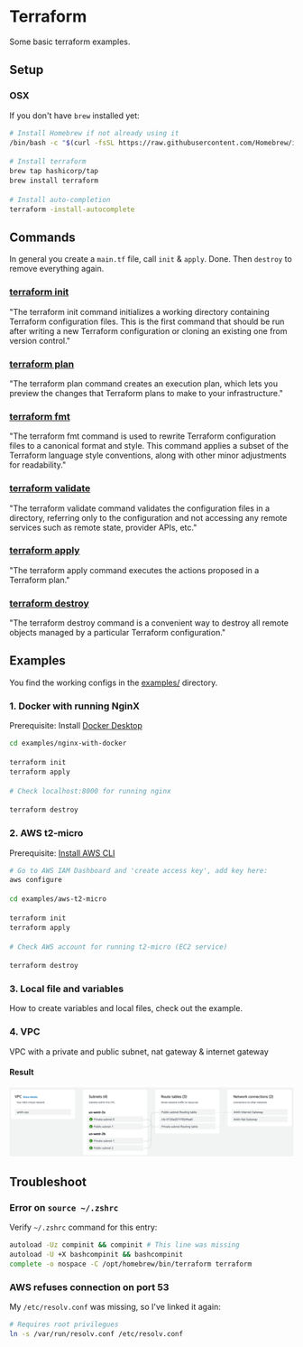 # Terraform

Some basic terraform examples.

## Setup

### OSX

If you don't have `brew` installed yet:

```bash
# Install Homebrew if not already using it
/bin/bash -c "$(curl -fsSL https://raw.githubusercontent.com/Homebrew/install/HEAD/install.sh)"

# Install terraform
brew tap hashicorp/tap
brew install terraform

# Install auto-completion
terraform -install-autocomplete
```

## Commands

In general you create a `main.tf` file, call `init` & `apply`. Done. Then `destroy` to remove everything again.

### [terraform init](https://developer.hashicorp.com/terraform/cli/commands/init)

"The terraform init command initializes a working directory containing Terraform configuration files. This is the first command that should be run after writing a new Terraform configuration or cloning an existing one from version control."

### [terraform plan](https://developer.hashicorp.com/terraform/cli/commands/plan)

"The terraform plan command creates an execution plan, which lets you preview the changes that Terraform plans to make to your infrastructure."

### [terraform fmt](https://developer.hashicorp.com/terraform/cli/commands/fmt)

"The terraform fmt command is used to rewrite Terraform configuration files to a canonical format and style. This command applies a subset of the Terraform language style conventions, along with other minor adjustments for readability."

### [terraform validate](https://developer.hashicorp.com/terraform/cli/commands/validate)

"The terraform validate command validates the configuration files in a directory, referring only to the configuration and not accessing any remote services such as remote state, provider APIs, etc."

### [terraform apply](https://developer.hashicorp.com/terraform/cli/commands/apply)

"The terraform apply command executes the actions proposed in a Terraform plan."

### [terraform destroy](https://developer.hashicorp.com/terraform/cli/commands/destroy)

"The terraform destroy command is a convenient way to destroy all remote objects managed by a particular Terraform configuration."

## Examples

You find the working configs in the [examples/](./examples) directory.

### 1. Docker with running NginX

Prerequisite: Install [Docker Desktop](https://docs.docker.com/desktop/install/mac-install/)

```bash
cd examples/nginx-with-docker

terraform init
terraform apply

# Check localhost:8000 for running nginx

terraform destroy
```

### 2. AWS t2-micro

Prerequisite: [Install AWS CLI](https://docs.aws.amazon.com/cli/latest/userguide/getting-started-install.html)

```bash
# Go to AWS IAM Dashboard and 'create access key', add key here:
aws configure

cd examples/aws-t2-micro

terraform init
terraform apply

# Check AWS account for running t2-micro (EC2 service)

terraform destroy
```

### 3. Local file and variables

How to create variables and local files, check out the example.

### 4. VPC

VPC with a private and public subnet, nat gateway & internet gateway

#### Result

![AWS Result 'VPC'](examples/vpc/VPC.png)

## Troubleshoot

### Error on `source ~/.zshrc`

Verify `~/.zshrc` command for this entry:

```bash
autoload -Uz compinit && compinit # This line was missing
autoload -U +X bashcompinit && bashcompinit
complete -o nospace -C /opt/homebrew/bin/terraform terraform
```

### AWS refuses connection on port 53

My `/etc/resolv.conf` was missing, so I've linked it again:

```bash
# Requires root privilegues
ln -s /var/run/resolv.conf /etc/resolv.conf
```
